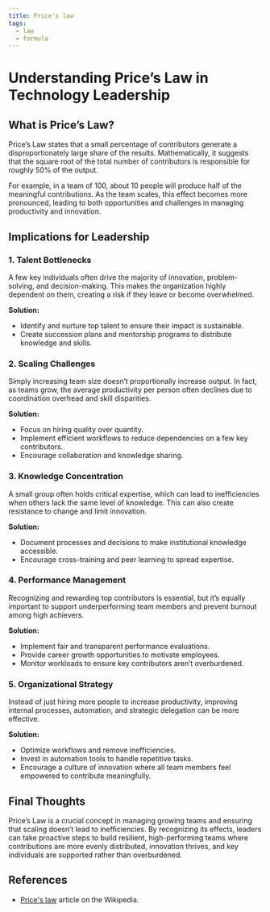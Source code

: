 ```yaml
---
title: Price's law
tags:
  - law
  - formula
---
```


# Understanding Price’s Law in Technology Leadership

## What is Price’s Law?  
Price’s Law states that a small percentage of contributors generate a disproportionately large share of the results. Mathematically, it suggests that the square root of the total number of contributors is responsible for roughly 50% of the output.  

For example, in a team of 100, about 10 people will produce half of the meaningful contributions. As the team scales, this effect becomes more pronounced, leading to both opportunities and challenges in managing productivity and innovation.  

## Implications for Leadership  

### 1. **Talent Bottlenecks**  
A few key individuals often drive the majority of innovation, problem-solving, and decision-making. This makes the organization highly dependent on them, creating a risk if they leave or become overwhelmed.  

**Solution:**  
- Identify and nurture top talent to ensure their impact is sustainable.  
- Create succession plans and mentorship programs to distribute knowledge and skills.  

### 2. **Scaling Challenges**  
Simply increasing team size doesn’t proportionally increase output. In fact, as teams grow, the average productivity per person often declines due to coordination overhead and skill disparities.  

**Solution:**  
- Focus on hiring quality over quantity.  
- Implement efficient workflows to reduce dependencies on a few key contributors.  
- Encourage collaboration and knowledge sharing.  

### 3. **Knowledge Concentration**  
A small group often holds critical expertise, which can lead to inefficiencies when others lack the same level of knowledge. This can also create resistance to change and limit innovation.  

**Solution:**  
- Document processes and decisions to make institutional knowledge accessible.  
- Encourage cross-training and peer learning to spread expertise.  

### 4. **Performance Management**  
Recognizing and rewarding top contributors is essential, but it’s equally important to support underperforming team members and prevent burnout among high achievers.  

**Solution:**  
- Implement fair and transparent performance evaluations.  
- Provide career growth opportunities to motivate employees.  
- Monitor workloads to ensure key contributors aren’t overburdened.  

### 5. **Organizational Strategy**  
Instead of just hiring more people to increase productivity, improving internal processes, automation, and strategic delegation can be more effective.  

**Solution:**  
- Optimize workflows and remove inefficiencies.  
- Invest in automation tools to handle repetitive tasks.  
- Encourage a culture of innovation where all team members feel empowered to contribute meaningfully.  

## Final Thoughts  
Price’s Law is a crucial concept in managing growing teams and ensuring that scaling doesn’t lead to inefficiencies. By recognizing its effects, leaders can take proactive steps to build resilient, high-performing teams where contributions are more evenly distributed, innovation thrives, and key individuals are supported rather than overburdened.  

## References

- [Price's law](https://en.wikipedia.org/wiki/Price%27s_law) article on the Wikipedia.

